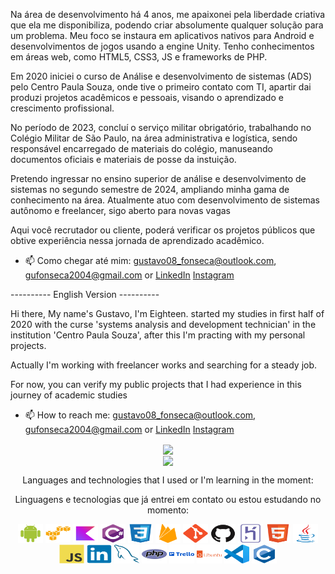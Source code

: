 
<div>
  <p>Na área de desenvolvimento há 4 anos, me apaixonei pela liberdade criativa que ela me disponibiliza, podendo criar absolumente qualquer solução para um problema. Meu foco se instaura em aplicativos nativos para Android e desenvolvimentos de jogos usando a engine Unity. Tenho conhecimentos em áreas web, como HTML5, CSS3, JS e frameworks de PHP.
  <p>Em 2020 iniciei o curso de Análise e desenvolvimento de sistemas (ADS) pelo Centro Paula Souza, onde tive o primeiro contato com TI, apartir dai produzi projetos acadêmicos e pessoais, visando o aprendizado e crescimento profissional.<p>
  <p>No período de 2023, concluí o serviço militar obrigatório, trabalhando no Colégio Militar de São Paulo, na área administrativa e logística, sendo responsável encarregado de materiais do colégio, manuseando documentos oficiais e materiais de posse da instuição.</p>
  <p>Pretendo ingressar no ensino superior de análise e desenvolvimento de sistemas no segundo semestre de 2024, ampliando minha gama de conhecimento na área. Atualmente atuo com desenvolvimento de sistemas autônomo e freelancer, sigo aberto para novas vagas</p>
  <p>Aqui você recrutador ou cliente, poderá verificar os projetos públicos que obtive experiência nessa jornada de aprendizado acadêmico.<p>
  <ul>
    <li>
      <p>📫 Como chegar até mim: 
        <a href = "mailto:gustavo08_fonseca@outlook.com?subject='Care of Gustavo'">gustavo08_fonseca@outlook.com</a>, 
        <a href = "mailto:gufonseca2004@gmail.com?subject='Care of Gustavo'">gufonseca2004@gmail.com</a> or 
        <a href = "https://www.linkedin.com/in/gustavo-fonseca-451692215/"> LinkedIn</a>
        <a href = ""> Instagram</a></p>
      </li>   
    </ul>
  <p>---------- English Version ----------</p>
  <p>Hi there, My name's Gustavo, I'm Eighteen. started my studies in first half of 2020 with the curse 'systems analysis and development technician' in the institution 'Centro Paula Souza', after this I'm practing with my personal projects.
  <p>Actually I'm working with freelancer works and searching for a steady job. <p>
  <p>For now, you can verify my public projects that I had experience in this journey of academic studies<p>
  <ul>
    <li>
      <p>📫 How to reach me: 
        <a href = "mailto:gustavo08_fonseca@outlook.com?subject='Care of Gustavo'">gustavo08_fonseca@outlook.com</a>, 
        <a href = "mailto:gufonseca2004@gmail.com?subject='Care of Gustavo'">gufonseca2004@gmail.com</a> or 
        <a href = "https://www.linkedin.com/in/gustavo-fonseca-451692215/"> LinkedIn</a>
        <a href = ""> Instagram</a></p>
      </li>   
    </ul>
</div>

<div align = "center">
  <img align = "center" height = "autocomplete" width = "autocomplete" src = "https://github-readme-stats.vercel.app/api?username=GustavoFeliciano&count_private=true&show_icons=true&theme=dark&title_color=F5C451&text_color=6BA2E0&icons_color=8AF095&border_color=8AF095&disable_animations=false" >
</div>

<div align = "center">
  <img align = "center" height = "180dp" width = "autocomplete"  src = "https://github-readme-stats.vercel.app/api/top-langs/?username=GustavoFeliciano&count_private=true&show_icons=true&theme=dark&title_color=F5C451&text_color=6BA2E0&icons_color=8AF095&border_color=8AF095&disable_animations=false">
</div>

<div style = "display: inline_block">
  
  <div>
    <p align = "center">
    Languages and technologies that I used or I'm learning in the moment:<br>
    </p>
    <p align = "center">
    Linguagens e tecnologias que já entrei em contato ou estou estudando no momento:
    </p>
  </div> 
  
  <p align = "center">
  <img height = "30dp" width = "40dp" src = "https://github.com/devicons/devicon/blob/master/icons/android/android-original.svg">
  <img height = "30dp" width = "40dp" src = "https://github.com/devicons/devicon/blob/master/icons/amazonwebservices/amazonwebservices-original.svg">
    <img height = "30dp" width = "40dp" src = "https://github.com/devicons/devicon/blob/master/icons/kotlin/kotlin-original.svg">
  <img height = "30dp" width = "40dp" src = "https://github.com/devicons/devicon/blob/master/icons/csharp/csharp-original.svg">
  <img height = "30dp" width = "40dp" src = "https://github.com/devicons/devicon/blob/master/icons/css3/css3-original.svg">
  <img height = "30dp" width = "40dp" src = "https://github.com/devicons/devicon/blob/master/icons/firebase/firebase-plain.svg">
  <img height = "30dp" width = "40dp" src = "https://github.com/devicons/devicon/blob/master/icons/git/git-original.svg">
  <img height = "30dp" width = "40dp" src = "https://github.com/devicons/devicon/blob/master/icons/github/github-original.svg">
  <img height = "30dp" width = "40dp" src = "https://github.com/devicons/devicon/blob/master/icons/heroku/heroku-original.svg">
  <img height = "30dp" width = "40dp" src = "https://github.com/devicons/devicon/blob/master/icons/html5/html5-original.svg">
  <img height = "30dp" width = "40dp" src = "https://github.com/devicons/devicon/blob/master/icons/java/java-original.svg">
  <img height = "30dp" width = "40dp" src = "https://github.com/devicons/devicon/blob/master/icons/javascript/javascript-original.svg">
  <img height = "30dp" width = "40dp" src = "https://github.com/devicons/devicon/blob/master/icons/linkedin/linkedin-original.svg">
  <img height = "30dp" width = "40dp" src = "https://github.com/devicons/devicon/blob/master/icons/mysql/mysql-original.svg">
  <img height = "30dp" width = "40dp" src = "https://github.com/devicons/devicon/blob/master/icons/php/php-original.svg">
  <img height = "30dp" width = "40dp" src = "https://github.com/devicons/devicon/blob/master/icons/trello/trello-plain-wordmark.svg">
  <img height = "30dp" width = "40dp" src = "https://github.com/devicons/devicon/blob/master/icons/ubuntu/ubuntu-plain-wordmark.svg">
  <img height = "30dp" width = "40dp" src = "https://github.com/devicons/devicon/blob/master/icons/vscode/vscode-original.svg">
  <img height = "30dp" width = "40dp" src = "https://github.com/devicons/devicon/blob/master/icons/c/c-original.svg">
  </p>
</div>


